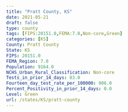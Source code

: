 ```yaml
---
title: "Pratt County, KS"
date: 2021-05-21
draft: false
type: county
tags: [FIPS:20151.0,FEMA:7.0,Non-core,Green]
categories: [KS]
County: Pratt County
State: KS
FIPS: 20151.0
FEMA_Region: 7.0
Population: 9164.0
NCHS_Urban_Rural_Classification: Non-core
Tests_in_prior_14_days: 83.0
Fourteen_day_test_rate_per_100000: 906.0
Percent_Positivity_in_prior_14_days: 0.0
Level: Green
url: /states/KS/pratt-county
---
```



